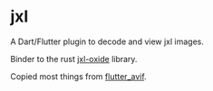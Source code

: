 # jxl

A Dart/Flutter plugin to decode and view jxl images.

Binder to the rust [jxl-oxide](https://github.com/tirr-c/jxl-oxide/) library.

Copied most things from [flutter_avif](https://github.com/yekeskin/flutter_avif).

